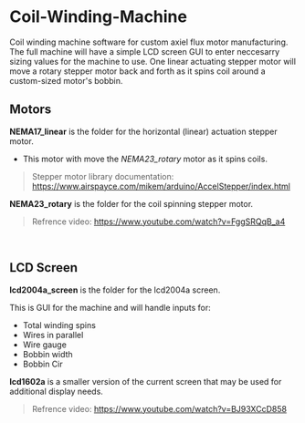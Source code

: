 # Coil-Winding-Machine

Coil winding machine software for custom axiel flux motor manufacturing. The full machine will have a simple LCD screen GUI to enter neccesarry sizing values for the machine to use. One linear actuating stepper motor will move a rotary stepper motor back and forth as it spins coil around a custom-sized motor's bobbin.


## Motors

**NEMA17_linear** is the folder for the horizontal (linear) actuation stepper motor. 
  - This motor with move the *NEMA23_rotary* motor as it spins coils.
> Stepper motor library documentation: https://www.airspayce.com/mikem/arduino/AccelStepper/index.html

   
**NEMA23_rotary** is the folder for the coil spinning stepper motor. 
> Refrence video: https://www.youtube.com/watch?v=FggSRQqB_a4

<br>

## LCD Screen

**lcd2004a_screen** is the folder for the lcd2004a screen.

This is GUI for the machine and will handle inputs for:
   - Total winding spins
   - Wires in parallel
   - Wire gauge
   - Bobbin width
   - Bobbin Cir

**lcd1602a** is a smaller version of the current screen that may be used for additional display needs.
> Refrence video: https://www.youtube.com/watch?v=BJ93XCcD858
